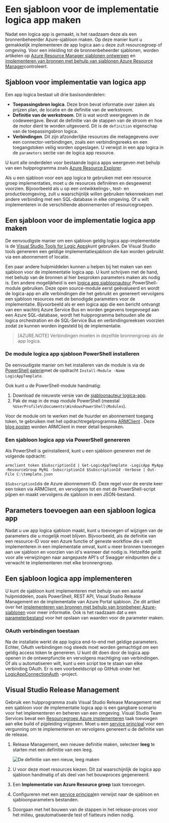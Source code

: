 <properties
   pageTitle="Een sjabloon voor de implementatie logica app maken | Microsoft Azure"
   description="Leren hoe u een sjabloon voor de implementatie logica app maken en deze gebruiken voor het vrijgeven"
   services="logic-apps"
   documentationCenter=".net,nodejs,java"
   authors="jeffhollan"
   manager="erikre"
   editor=""/>

<tags
   ms.service="logic-apps"
   ms.devlang="multiple"
   ms.topic="article"
   ms.tgt_pltfrm="na"
   ms.workload="integration"
   ms.date="10/18/2016"
   ms.author="jehollan"/>

# <a name="create-a-logic-app-deployment-template"></a>Een sjabloon voor de implementatie logica app maken

Nadat een logica app is gemaakt, is het raadzaam deze als een bronnenbeheerder Azure-sjabloon maken. Op deze manier kunt u gemakkelijk implementeren de app logica aan u deze zult resourcegroep of omgeving. Voor een inleiding tot de bronnenbeheerder sjablonen, worden artikelen op [Azure Resource Manager sjablonen ontwerpen](../resource-group-authoring-templates.md) en [implementeren van bronnen met behulp van sjablonen Azure Resource Manager](../resource-group-template-deploy.md)controleert.

## <a name="logic-app-deployment-template"></a>Sjabloon voor implementatie van logica app

Een app logica bestaat uit drie basisonderdelen:

* **Toepassingsbron logica**. Deze bron bevat informatie over zaken als prijzen plan, de locatie en de definitie van de werkstroom.
* **Definitie van de werkstroom**. Dit is wat wordt weergegeven in de codeweergave. Bevat de definitie van de stappen van de stroom en hoe de motor dient te worden uitgevoerd. Dit is de `definition` eigenschap van de toepassingsbron logica.
* **Verbindingen**. Dit zijn afzonderlijke resources die metagegevens over een connector-verbindingen, zoals een verbindingsreeks en een toegangstoken veilig worden opgeslagen. U verwijst in een app logica in de `parameters` sectie van de logica app resource.

U kunt alle onderdelen voor bestaande logica apps weergeven met behulp van een hulpprogramma zoals [Azure Resource Explorer](http://resources.azure.com).

Als u een sjabloon voor een app logica te gebruiken met een resource groep implementaties, moet u de resources definiëren en desgewenst voorzien. Bijvoorbeeld als u op een ontwikkelings-, test- en productieomgeving, zult u waarschijnlijk willen gebruiken tekenreeksen met andere verbinding met een SQL-database in elke omgeving. Of u wilt implementeren in de verschillende abonnementen of resourcegroepen.  

## <a name="create-a-logic-app-deployment-template"></a>Een sjabloon voor de implementatie logica app maken

De eenvoudigste manier om een sjabloon geldig logica app-implementatie is de [Visual Studio Tools for Logic Apps](./app-service-logic-deploy-from-vs.md)kunt gebruiken.  De Visual Studio tools genereren een geldige implementatiesjabloon die kan worden gebruikt via een abonnement of locatie.

Een paar andere hulpmiddelen kunnen u helpen bij het maken van een sjabloon voor de implementatie logica app. U kunt schrijven met de hand, met behulp van de bronnen al hier besproken parameters maken als nodig is. Een andere mogelijkheid is een [logica app sjabloonauteur](https://github.com/jeffhollan/LogicAppTemplateCreator) PowerShell-module gebruiken. Deze open source-module eerst geëvalueerd en wordt de logica-app en alle verbindingen die het gebruikt en genereert vervolgens een sjabloon resources met de benodigde parameters voor de implementatie. Bijvoorbeeld als er een logica app die een bericht ontvangt van een wachtrij Azure Service Bus en worden gegevens toegevoegd aan een Azure SQL-database, wordt het hulpprogramma behouden alle de logica orchestration en de SQL-Service Bus en verbindingsreeksen voorzien zodat ze kunnen worden ingesteld bij de implementatie.

>[AZURE.NOTE] Verbindingen moeten in dezelfde bronnengroep als de app logica.

### <a name="install-the-logic-app-template-powershell-module"></a>De module logica app sjabloon PowerShell installeren

De eenvoudigste manier om het installeren van de module is via de [PowerShell galerie](https://www.powershellgallery.com/packages/LogicAppTemplate/0.1)met de opdracht `Install-Module -Name LogicAppTemplate`.  

Ook kunt u de PowerShell-module handmatig:

1. Download de nieuwste versie van de [sjabloonauteur logica-app](https://github.com/jeffhollan/LogicAppTemplateCreator/releases).  
1. Pak de map in de map module PowerShell (meestal `%UserProfile%\Documents\WindowsPowerShell\Modules`).

Voor de module om te werken met de huurder en abonnement toegang token, te gebruiken met het opdrachtregelprogramma [ARMClient](https://github.com/projectkudu/ARMClient) .  Deze [blog posten](http://blog.davidebbo.com/2015/01/azure-resource-manager-client.html) worden ARMClient in meer detail besproken.

### <a name="generate-a-logic-app-template-by-using-powershell"></a>Een sjabloon logica app via PowerShell genereren

Als PowerShell is geïnstalleerd, kunt u een sjabloon genereren met de volgende opdracht:

`armclient token $SubscriptionId | Get-LogicAppTemplate -LogicApp MyApp -ResourceGroup MyRG -SubscriptionId $SubscriptionId -Verbose | Out-File C:\template.json`

`$SubscriptionId`is de Azure abonnement-ID. Deze regel voor de eerste keer een token via ARMClient, en vervolgens tot en met de PowerShell-script pijpen en maakt vervolgens de sjabloon in een JSON-bestand.

## <a name="add-parameters-to-a-logic-app-template"></a>Parameters toevoegen aan een sjabloon logica app

Nadat u uw app logica sjabloon maakt, kunt u toevoegen of wijzigen van de parameters die u mogelijk moet blijven. Bijvoorbeeld, als de definitie van een resource-ID voor een Azure functie of geneste workflow die u wilt implementeren in een implementatie omvat, kunt u meer bronnen toevoegen aan uw sjabloon en voorzien van id's wanneer dat nodig is. Hetzelfde geldt voor alle verwijzingen naar aangepaste API's of Swagger eindpunten die u verwacht te implementeren met elke bronnengroep.

## <a name="deploy-a-logic-app-template"></a>Een sjabloon logica app implementeren

U kunt de sjabloon kunt implementeren met behulp van een aantal hulpmiddelen, zoals PowerShell, REST API, Visual Studio Release Management en de implementatie van Azure Portal sjabloon. Zie dit artikel over het [implementeren van bronnen met behulp van bronbeheer Azure-sjablonen](../resource-group-template-deploy.md) voor meer informatie. Ook is het raadzaam dat u een [parameterbestand](../resource-group-template-deploy.md#parameter-file) voor het opslaan van waarden voor de parameter maken.

### <a name="authorize-oauth-connections"></a>OAuth verbindingen toestaan

Na de installatie werkt de app logica end-to-end met geldige parameters. Echter, OAuth verbindingen nog steeds moet worden gemachtigd om een geldig access token te genereren. U kunt dit doen door de logica app openen in de ontwerpfunctie en vervolgens machtiging van verbindingen. Of als u automatiseren wilt, kunt u een script toe te staan van elke verbinding OAuth. Er is een voorbeeldscript op GitHub onder het [LogicAppConnectionAuth](https://github.com/logicappsio/LogicAppConnectionAuth) -project.

## <a name="visual-studio-release-management"></a>Visual Studio Release Management

Gebruik een hulpprogramma zoals Visual Studio Release Management met een sjabloon voor de implementatie logica app is een gangbare scenario voor het implementeren en beheren van een omgeving. Visual Studio Team Services bevat een [Resourcegroep Azure implementeren](https://github.com/Microsoft/vsts-tasks/tree/master/Tasks/DeployAzureResourceGroup) taak toevoegen aan elke build of pijpleiding vrijgeven. Moet u een [service principal](https://blogs.msdn.microsoft.com/visualstudioalm/2015/10/04/automating-azure-resource-group-deployment-using-a-service-principal-in-visual-studio-online-buildrelease-management/) voor een vergunning om te implementeren en vervolgens genereert u de definitie van de release.

1. Release Management, een nieuwe definitie maken, selecteer **leeg** te starten met een definitie van een leeg.

    ![De definitie van een nieuw, leeg maken][1]   

1. U voor deze moet resources kiezen. Dit zal waarschijnlijk de logica app sjabloon handmatig of als deel van het bouwproces gegenereerd.
1. Een **Implementatie van Azure Resource groep** taak toevoegen.
1. Configureren met een [service principal](https://blogs.msdn.microsoft.com/visualstudioalm/2015/10/04/automating-azure-resource-group-deployment-using-a-service-principal-in-visual-studio-online-buildrelease-management/)en verwijst naar de sjabloon en sjabloonparameters bestanden.
1. Doorgaan met het bouwen van de stappen in het release-proces voor het milieu, geautomatiseerde test of fiatteurs indien nodig.

<!-- Image References -->
[1]: ./media/app-service-logic-create-deploy-template/emptyReleaseDefinition.PNG
